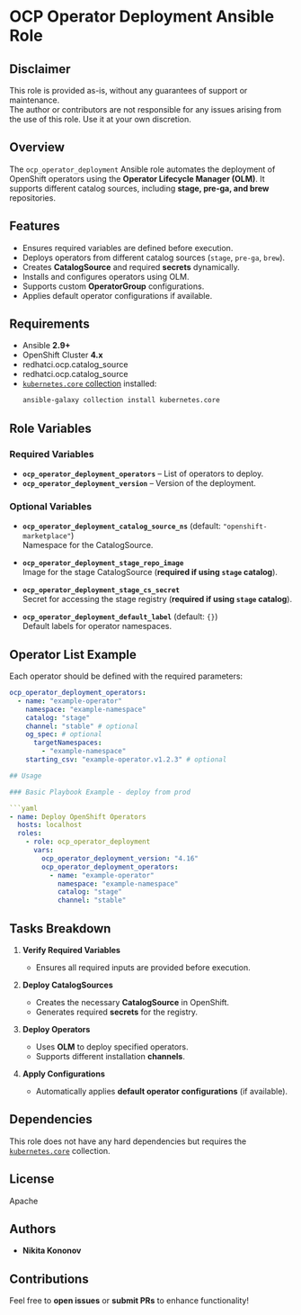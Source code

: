 # OCP Operator Deployment Ansible Role

## Disclaimer
This role is provided as-is, without any guarantees of support or maintenance.  
The author or contributors are not responsible for any issues arising from the use of this role. Use it at your own discretion.

## Overview
The `ocp_operator_deployment` Ansible role automates the deployment of OpenShift operators using the **Operator Lifecycle Manager (OLM)**. It supports different catalog sources, including **stage, pre-ga, and brew** repositories.

## Features
- Ensures required variables are defined before execution.
- Deploys operators from different catalog sources (`stage`, `pre-ga`, `brew`).
- Creates **CatalogSource** and required **secrets** dynamically.
- Installs and configures operators using OLM.
- Supports custom **OperatorGroup** configurations.
- Applies default operator configurations if available.

## Requirements
- Ansible **2.9+**
- OpenShift Cluster **4.x**
- redhatci.ocp.catalog_source
- redhatci.ocp.catalog_source
- [`kubernetes.core` collection](https://docs.ansible.com/ansible/latest/collections/kubernetes/core/index.html) installed:
  ```sh
  ansible-galaxy collection install kubernetes.core

## Role Variables

### Required Variables

- **`ocp_operator_deployment_operators`** – List of operators to deploy.
- **`ocp_operator_deployment_version`** – Version of the deployment.

### Optional Variables

- **`ocp_operator_deployment_catalog_source_ns`** (default: `"openshift-marketplace"`)  
  Namespace for the CatalogSource.

- **`ocp_operator_deployment_stage_repo_image`**  
  Image for the stage CatalogSource (**required if using `stage` catalog**).

- **`ocp_operator_deployment_stage_cs_secret`**  
  Secret for accessing the stage registry (**required if using `stage` catalog**).

- **`ocp_operator_deployment_default_label`** (default: `{}`)  
  Default labels for operator namespaces.

## Operator List Example

Each operator should be defined with the required parameters:

```yaml
ocp_operator_deployment_operators:
  - name: "example-operator"
    namespace: "example-namespace"
    catalog: "stage"
    channel: "stable" # optional
    og_spec: # optional
      targetNamespaces:
        - "example-namespace"
    starting_csv: "example-operator.v1.2.3" # optional

## Usage

### Basic Playbook Example - deploy from prod

```yaml
- name: Deploy OpenShift Operators
  hosts: localhost
  roles:
    - role: ocp_operator_deployment
      vars:
        ocp_operator_deployment_version: "4.16"
        ocp_operator_deployment_operators:
          - name: "example-operator"
            namespace: "example-namespace"
            catalog: "stage"
            channel: "stable"
```

## Tasks Breakdown

1. **Verify Required Variables**  
   - Ensures all required inputs are provided before execution.

2. **Deploy CatalogSources**  
   - Creates the necessary **CatalogSource** in OpenShift.  
   - Generates required **secrets** for the registry.

3. **Deploy Operators**  
   - Uses **OLM** to deploy specified operators.  
   - Supports different installation **channels**.

4. **Apply Configurations**  
   - Automatically applies **default operator configurations** (if available).

## Dependencies

This role does not have any hard dependencies but requires the [`kubernetes.core`](https://docs.ansible.com/ansible/latest/collections/kubernetes/core/index.html) collection.

## License

Apache

## Authors

- **Nikita Kononov**

## Contributions

Feel free to **open issues** or **submit PRs** to enhance functionality!
